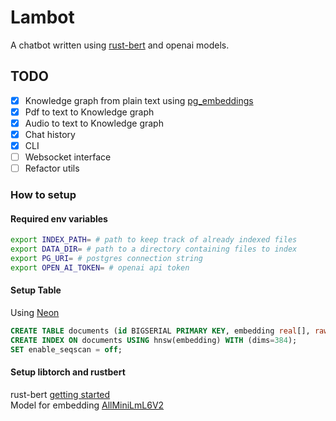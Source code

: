 # Lambot
A chatbot written using [rust-bert](https://github.com/guillaume-be/rust-bert) and openai models. 

## TODO
- [x] Knowledge graph from plain text using [pg_embeddings](https://neon.tech/blog/pg-embedding-extension-for-vector-search)
- [x] Pdf to text to Knowledge graph
- [x] Audio to text to Knowledge graph
- [x] Chat history
- [x] CLI
- [ ] Websocket interface 
- [ ] Refactor utils 

### How to setup
#### Required env variables
```bash
export INDEX_PATH= # path to keep track of already indexed files
export DATA_DIR= # path to a directory containing files to index
export PG_URI= # postgres connection string
export OPEN_AI_TOKEN= # openai api token
```
#### Setup Table
Using [Neon](https://neon.tech/ai)

```sql
CREATE TABLE documents (id BIGSERIAL PRIMARY KEY, embedding real[], raw TEXT, doc_ref TEXT, segment bigint);
CREATE INDEX ON documents USING hnsw(embedding) WITH (dims=384);
SET enable_seqscan = off;
```

#### Setup libtorch and rustbert
rust-bert [getting started](https://github.com/guillaume-be/rust-bert#getting-started)\
Model for embedding [AllMiniLmL6V2](https://huggingface.co/sentence-transformers/all-MiniLM-L6-v2)
